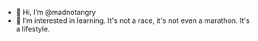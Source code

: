 - 👋 Hi, I’m @madnotangry
- 👀 I’m interested in learning. It's not a race, it's not even a marathon. It's a lifestyle.

<!---
madnotangry/madnotangry is a ✨ special ✨ repository because its `README.md` (this file) appears on your GitHub profile.
You can click the Preview link to take a look at your changes.
--->
